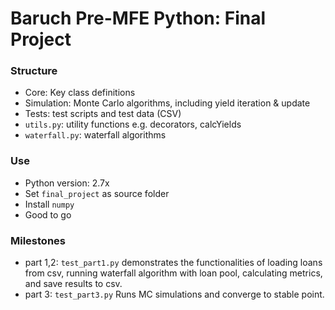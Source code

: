 Baruch Pre-MFE Python: Final Project
=====

### Structure

- Core: Key class definitions
- Simulation: Monte Carlo algorithms, including yield iteration & update
- Tests: test scripts and test data (CSV)
- ```utils.py```: utility functions e.g. decorators, calcYields
- ```waterfall.py```: waterfall algorithms

### Use
- Python version: 2.7x
- Set ```final_project``` as source folder
- Install ```numpy```
- Good to go

### Milestones
- part 1,2: ```test_part1.py``` demonstrates the functionalities of loading loans from csv,
running waterfall algorithm with loan pool, calculating metrics, and save results to csv.
- part 3: ```test_part3.py``` Runs MC simulations and converge to stable point.